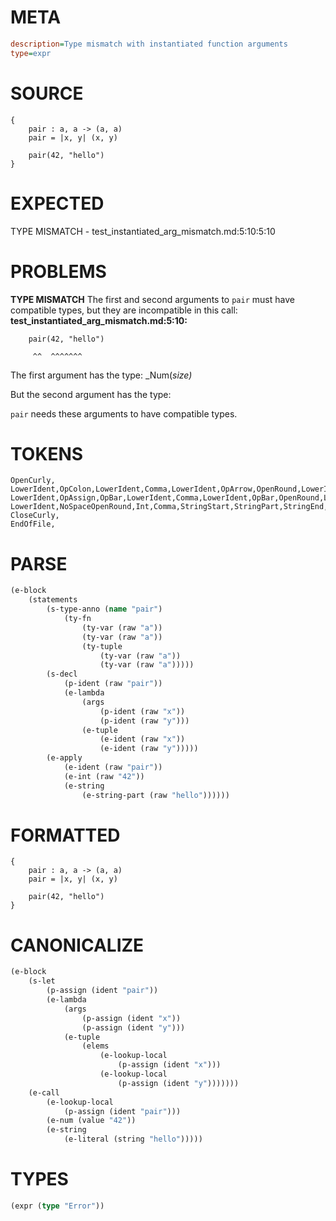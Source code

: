 # META
~~~ini
description=Type mismatch with instantiated function arguments
type=expr
~~~
# SOURCE
~~~roc
{
    pair : a, a -> (a, a)
    pair = |x, y| (x, y)

    pair(42, "hello")
}
~~~
# EXPECTED
TYPE MISMATCH - test_instantiated_arg_mismatch.md:5:10:5:10
# PROBLEMS
**TYPE MISMATCH**
The first and second arguments to `pair` must have compatible types, but they are incompatible in this call:
**test_instantiated_arg_mismatch.md:5:10:**
```roc
    pair(42, "hello")
```
         ^^  ^^^^^^^

The first argument has the type:
    _Num(_size)_

But the second argument has the type:
    

`pair` needs these arguments to have compatible types.

# TOKENS
~~~zig
OpenCurly,
LowerIdent,OpColon,LowerIdent,Comma,LowerIdent,OpArrow,OpenRound,LowerIdent,Comma,LowerIdent,CloseRound,
LowerIdent,OpAssign,OpBar,LowerIdent,Comma,LowerIdent,OpBar,OpenRound,LowerIdent,Comma,LowerIdent,CloseRound,
LowerIdent,NoSpaceOpenRound,Int,Comma,StringStart,StringPart,StringEnd,CloseRound,
CloseCurly,
EndOfFile,
~~~
# PARSE
~~~clojure
(e-block
	(statements
		(s-type-anno (name "pair")
			(ty-fn
				(ty-var (raw "a"))
				(ty-var (raw "a"))
				(ty-tuple
					(ty-var (raw "a"))
					(ty-var (raw "a")))))
		(s-decl
			(p-ident (raw "pair"))
			(e-lambda
				(args
					(p-ident (raw "x"))
					(p-ident (raw "y")))
				(e-tuple
					(e-ident (raw "x"))
					(e-ident (raw "y")))))
		(e-apply
			(e-ident (raw "pair"))
			(e-int (raw "42"))
			(e-string
				(e-string-part (raw "hello"))))))
~~~
# FORMATTED
~~~roc
{
	pair : a, a -> (a, a)
	pair = |x, y| (x, y)

	pair(42, "hello")
}
~~~
# CANONICALIZE
~~~clojure
(e-block
	(s-let
		(p-assign (ident "pair"))
		(e-lambda
			(args
				(p-assign (ident "x"))
				(p-assign (ident "y")))
			(e-tuple
				(elems
					(e-lookup-local
						(p-assign (ident "x")))
					(e-lookup-local
						(p-assign (ident "y")))))))
	(e-call
		(e-lookup-local
			(p-assign (ident "pair")))
		(e-num (value "42"))
		(e-string
			(e-literal (string "hello")))))
~~~
# TYPES
~~~clojure
(expr (type "Error"))
~~~
